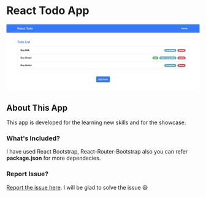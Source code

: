 # React Todo App
![showcase](screenshot.png)


## About This App
This app is developed for the learning new skills and for the showcase.


### What's Included?
I have used React Bootstrap, React-Router-Bootstrap also you can refer **package.json** for more dependecies.


### Report Issue?
[Report the issue here](https://github.com/mehulgolania/react-todo/issues/new).
I will be glad to solve the issue :smiley:
